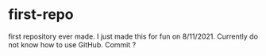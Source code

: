 # first-repo
first repository ever made. I just made this for fun on 8/11/2021. Currently do not know how to use GitHub. Commit ? 

